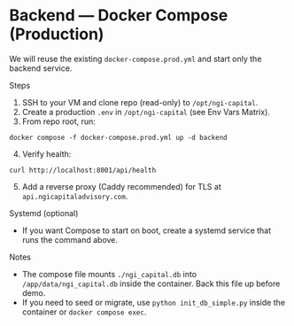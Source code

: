 # Backend — Docker Compose (Production)

We will reuse the existing `docker-compose.prod.yml` and start only the backend service.

Steps
1) SSH to your VM and clone repo (read-only) to `/opt/ngi-capital`.
2) Create a production `.env` in `/opt/ngi-capital` (see Env Vars Matrix).
3) From repo root, run:
```
docker compose -f docker-compose.prod.yml up -d backend
```
4) Verify health:
```
curl http://localhost:8001/api/health
```
5) Add a reverse proxy (Caddy recommended) for TLS at `api.ngicapitaladvisory.com`.

Systemd (optional)
- If you want Compose to start on boot, create a systemd service that runs the command above.

Notes
- The compose file mounts `./ngi_capital.db` into `/app/data/ngi_capital.db` inside the container. Back this file up before demo.
- If you need to seed or migrate, use `python init_db_simple.py` inside the container or `docker compose exec`.

